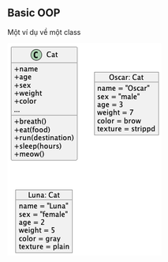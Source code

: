 ## Basic OOP
Một ví dụ về một class

![Cat class example](/out//00.diagrams/01.basic-oop/class/BasicOOP%20Class.png)